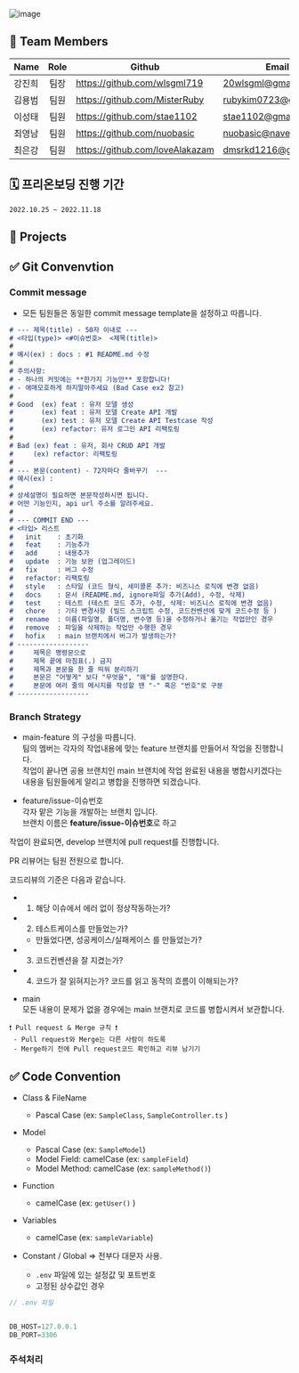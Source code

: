 ![image](https://static.wanted.co.kr/images/events/2144/764914c4.jpg)

## 👋 Team Members
|Name|Role|Github|Email|
|-----|:--:|----|-------|
|강진희|팀장|https://github.com/wlsgml719|20wlsgml@gmail.com| 
|김용범|팀원|https://github.com/MisterRuby|rubykim0723@gmail.com| 
|이성태|팀원|https://github.com/stae1102|stae1102@gmail.com| 
|최영남|팀원|https://github.com/nuobasic|nuobasic@naver.com| 
|최은강|팀원|https://github.com/loveAlakazam|dmsrkd1216@gmail.com|

## 🗓 프리온보딩 진행 기간
```2022.10.25 ~ 2022.11.18```

## 📕 Projects

## ✅ Git Convenvtion
### Commit message
- 모든 팀원들은 동일한 commit message template을 설정하고 따릅니다.
```md
# --- 제목(title) - 50자 이내로 ---
# <타입(type)> <#이슈번호>  <제목(title)>
#
# 예시(ex) : docs : #1 README.md 수정
#
# 주의사항: 
# - 하나의 커밋에는 **한가지 기능만** 포함합니다!
# - 애매모호하게 하지말아주세요 (Bad Case ex2 참고)
#
# Good  (ex) feat : 유저 모델 생성
#       (ex) feat : 유저 모델 Create API 개발
#       (ex) test : 유저 모델 Create API Testcase 작성
#       (ex) refactor: 유저 로그인 API 리팩토링
#
# Bad (ex) feat : 유저, 회사 CRUD API 개발
#     (ex) refactor: 리팩토링
#
# --- 본문(content) - 72자마다 줄바꾸기  ---
# 예시(ex) :
# 
# 상세설명이 필요하면 본문작성하시면 됩니다.
# 어떤 기능인지, api url 주소를 알려주세요.
#
# --- COMMIT END ---
# <타입> 리스트
#   init    : 초기화
#   feat    : 기능추가
#   add     : 내용추가
#   update  : 기능 보완 (업그레이드)
#   fix     : 버그 수정
#   refactor: 리팩토링
#   style   : 스타일 (코드 형식, 세미콜론 추가: 비즈니스 로직에 변경 없음)
#   docs    : 문서 (README.md, ignore파일 추가(Add), 수정, 삭제)
#   test    : 테스트 (테스트 코드 추가, 수정, 삭제: 비즈니스 로직에 변경 없음)
#   chore   : 기타 변경사항 (빌드 스크립트 수정, 코드컨벤션에 맞게 코드수정 등 )
#   rename  : 이름(파일명, 폴더명, 변수명 등)을 수정하거나 옮기는 작업만인 경우
#   remove  : 파일을 삭제하는 작업만 수행한 경우  
#   hofix   : main 브랜치에서 버그가 발생하는가?
# ------------------
#     제목은 명령문으로
#     제목 끝에 마침표(.) 금지
#     제목과 본문을 한 줄 띄워 분리하기
#     본문은 "어떻게" 보다 "무엇을", "왜"를 설명한다.
#     본문에 여러 줄의 메시지를 작성할 땐 "-" 혹은 "번호"로 구분
# ------------------ 
```


### Branch Strategy
- main-feature 의 구성을 따릅니다.<br>
팀의 멤버는 각자의 작업내용에 맞는 feature 브랜치를 만들어서 작업을 진행합니다. <br>
작업이 끝나면 공용 브랜치인 main 브랜치에 작업 완료된 내용을 병합시키겠다는 내용을 팀원들에게 알리고 병합을 진행하면 되겠습니다.

- feature/issue-이슈번호<br>
각자 맡은 기능을 개발하는 브랜치 입니다. <br>
브랜치 이름은 <b>feature/issue-이슈번호</b>로 하고

작업이 완료되면, develop 브랜치에  pull request를 진행합니다.

PR 리뷰어는 팀원 전원으로 합니다.

코드리뷰의 기준은 다음과 같습니다.

- 1. 해당 이슈에서 에러 없이 정상작동하는가?
- 2. 테스트케이스를 만들었는가?
  - 만들었다면, 성공케이스/실패케이스 를 만들었는가?
- 3. 코드컨벤션을 잘 지켰는가?
- 4. 코드가 잘 읽혀지는가? 코드를 읽고 동작의 흐름이 이해되는가?


- main<br>
모든 내용이 문제가 없을 경우에는 main 브랜치로 코드를 병합시켜서 보관합니다.

```
❗️ Pull request & Merge 규칙 ❗️
 - Pull request와 Merge는 다른 사람이 하도록
 - Merge하기 전에 Pull request코드 확인하고 리뷰 남기기
```

## ✅ Code Convention
- Class & FileName
  - Pascal Case (ex: `SampleClass`, `SampleController.ts` )
  
- Model
  - Pascal Case (ex: `SampleModel`)
  - Model Field: camelCase (ex: `sampleField`)
  - Model Method: camelCase (ex: `sampleMethod()`)
  
- Function
  - camelCase (ex: `getUser()` )
  
- Variables
  - camelCase (ex: `sampleVariable`)

- Constant / Global => 전부다 대문자 사용.
  - `.env` 파일에 있는 설정값 및 포트번호
  - 고정된 상수값인 경우


```js
// .env 파일


DB_HOST=127.0.0.1
DB_PORT=3306
```

 
 ### 주석처리
 
 
